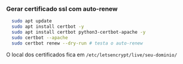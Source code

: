 ### Gerar certificado ssl com auto-renew

```bash
  sudo apt update
  sudo apt install certbot -y
  sudo apt install certbot python3-certbot-apache -y
  sudo certbot --apache
  sudo certbot renew --dry-run # testa o auto-renew
```
O local dos certificados fica em `/etc/letsencrypt/live/seu-dominio/`